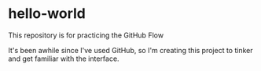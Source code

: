 # hello-world
This repository is for practicing the GitHub Flow

It's been awhile since I've used GitHub, so I'm creating this project to tinker and get familiar with the interface.
